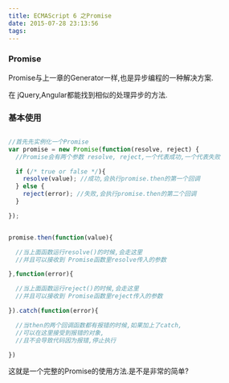 ```yaml
---
title: ECMAScript 6 之Promise
date: 2015-07-28 23:13:56
tags:
---
```

### Promise

Promise与上一章的Generator一样,也是异步编程的一种解决方案.

在 jQuery,Angular都能找到相似的处理异步的方法.


### 基本使用
``` javascript

//首先先实例化一个Promise
var promise = new Promise(function(resolve, reject) {
  //Promise会有两个参数 resolve, reject,一个代表成功,一个代表失败

  if (/* true or false */){
    resolve(value); //成功,会执行promise.then的第一个回调
  } else {
    reject(error); //失败,会执行promise.then的第二个回调
  }

});


promise.then(function(value){

  //当上面函数运行resolve()的时候,会走这里
  //并且可以接收到 Promise函数里resolve传入的参数

},function(error){

  //当上面函数运行reject()的时候,会走这里
  //并且可以接收到 Promise函数里reject传入的参数

}).catch(function(error){

  //当then的两个回调函数都有报错的时候,如果加上了catch,
  //可以在这里接受到报错的对象,
  //且不会导致代码因为报错,停止执行

})

```

这就是一个完整的Promise的使用方法.是不是非常的简单?
